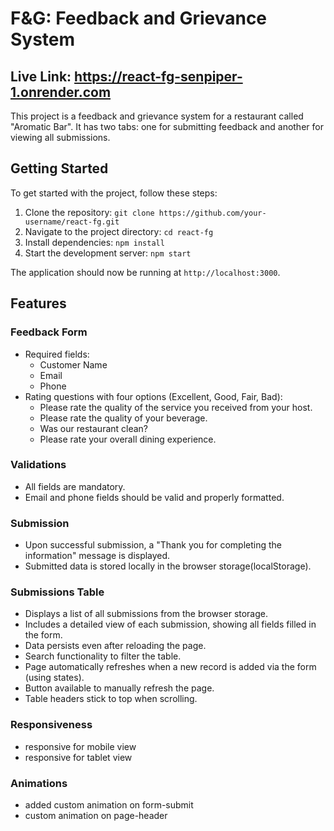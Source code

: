 # F&G: Feedback and Grievance System
## Live Link: https://react-fg-senpiper-1.onrender.com

This project is a feedback and grievance system for a restaurant called "Aromatic Bar". It has two tabs: one for submitting feedback and another for viewing all submissions.

## Getting Started

To get started with the project, follow these steps:

1. Clone the repository: `git clone https://github.com/your-username/react-fg.git`
2. Navigate to the project directory: `cd react-fg`
3. Install dependencies: `npm install`
4. Start the development server: `npm start`

The application should now be running at `http://localhost:3000`.

## Features

### Feedback Form

- Required fields:
  - Customer Name
  - Email
  - Phone
- Rating questions with four options (Excellent, Good, Fair, Bad):
  - Please rate the quality of the service you received from your host.
  - Please rate the quality of your beverage.
  - Was our restaurant clean?
  - Please rate your overall dining experience.

### Validations

- All fields are mandatory.
- Email and phone fields should be valid and properly formatted.

### Submission

- Upon successful submission, a "Thank you for completing the information" message is displayed.
- Submitted data is stored locally in the browser storage(localStorage).

### Submissions Table

- Displays a list of all submissions from the browser storage.
- Includes a detailed view of each submission, showing all fields filled in the form.
- Data persists even after reloading the page.
- Search functionality to filter the table.
- Page automatically refreshes when a new record is added via the form (using states).
- Button available to manually refresh the page.  
- Table headers stick to top when scrolling.

### Responsiveness

- responsive for mobile view
- responsive for tablet view

### Animations

- added custom animation on form-submit
- custom animation on page-header
 
